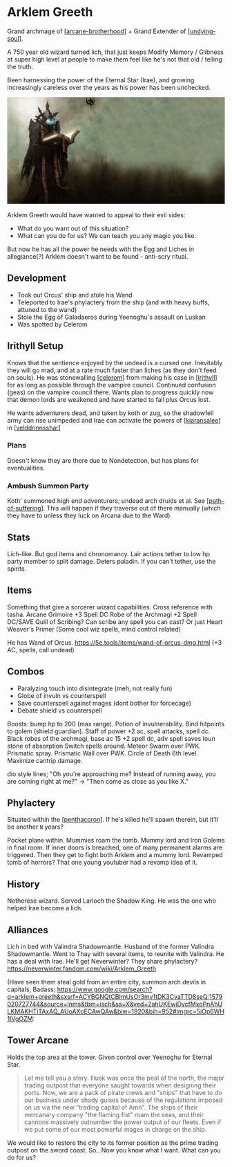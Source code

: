 # Arklem Greeth
Grand archmage of [[arcane-brotherhood]] + Grand Extender of [[undying-soul]].

A 750 year old wizard turned lich, that just keeps Modify Memory / Glibness at super high level at people to make them feel like he's not that old / telling the truth.

Been harnessing the power of the Eternal Star (Irae), and growing increasingly careless over the years as his power has been unchecked.

![](arklem.jpg)

Arklem Greeth would have wanted to appeal to their evil sides:
- What do you want out of this situation?
- What can you do for us? We can teach you any magic you like.

But now he has all the power he needs with the Egg and Liches in allegiance(?)
Arklem doesn't want to be found - anti-scry ritual.

## Development
- Took out Orcus' ship and stole his Wand
- Teleported to Irae's phylactery from the ship (and with heavy buffs, attuned to the wand)
- Stole the Egg of Galadaeros during Yeenoghu's assault on Luskan
- Was spotted by Celerom

## Irithyll Setup
Knows that the sentience enjoyed by the undead is a cursed one. Inevitably they will go mad, and at a rate much faster than liches (as they don't feed on souls).
He was stonewalling [[celerom]] from making his case in [[irithyll]] for as long as possible through the vampire council.
Continued confusion (geas) on the vampire council there.
Wants plan to progress quickly now that demon lords are weakened and have started to fall plus Orcus lost.

He wants adventurers dead, and taken by koth or zug, so the shadowfell army can rise unimpeded and Irae can activate the powers of [[kiaransalee]] in [[velddrinnsshar]]

### Plans
Doesn't know they are there due to Nondetection, but has plans for eventualities.

### Ambush Summon Party
Koth' summoned high end adventurers; undead arch druids et al. See [[path-of-suffering]].
This will happen if they traverse out of there manually (which they have to unless they luck on Arcana due to the Ward).

## Stats
Lich-like. But god items and chronomancy.
Lair actions tether to low hp party member to split damage.
Deters paladin. If you can't tether, use the spirits.

## Items
Something that give a sorcerer wizard capabilities.
Cross reference with tasha.
Arcane Grimoire +3 Spell DC
Robe of the Archmagi +2 Spell DC/SAVE
Quill of Scribing? Can scribe any spell you can cast?
Or just Heart Weaver's Primer (Some cool wiz spells, mind control related)

He has Wand of Orcus.
https://5e.tools/items/wand-of-orcus-dmg.html (+3 AC, spells, call undead)

## Combos
- Paralyzing touch into disintegrate (meh, not really fun)
- Globe of invuln vs counterspell
- Save counterspell against mages (dont bother for forcecage)
- Debate shield vs counterspell

Boosts: bump hp to 200 (max range). Potion of invulnerability.
Bind hitpoints to golem (shield guardian).
Staff of power +2 ac, spell attacks, spell dc.
Black robes of the archmagi, base ac 15 +2 spell dc, adv spell saves
Ioun stone of absorption
Switch spells around. Meteor Swarm over PWK. Prismatic spray.
Prismatic Wall over PWK. Circle of Death 6th level.
Maximize cantrip damage.

dio style lines; "Oh you're approaching me? Instead of running away, you are coming right at me?" -> "Then come as close as you like X."

## Phylactery
Situated within the [[penthacoron]].
If he's killed he'll spawn therein, but it'll be another `N` years?

Pocket plane within.
Mummies roam the tomb. Mummy lord and Iron Golems in final room.
If inner doors is breached, one of many permanent alarms are triggered.
Then they get to fight both Arklem and a mummy lord.
Revamped tomb of horrors? That one young youtuber had a revamp idea of it.

## History
Netherese wizard. Served Larloch the Shadow King. He was the one who helped Irae become a lich.

## Alliances
Lich in bed with Valindra Shadowmantle.
Husband of the former Valindra Shadowmantle. Went to Thay with several items, to reunite with Valindra. He has a deal with Irae. He'll get Neverwinter? They share phylactery?
https://neverwinter.fandom.com/wiki/Arklem_Greeth

(Have seen them steal gold from an entire city, summon arch devils in capitals,
Badass; https://www.google.com/search?q=arklem+greeth&sxsrf=ACYBGNQtCBImUsOr3mv1tDK3CvaTTD8seQ:1579020727744&source=lnms&tbm=isch&sa=X&ved=2ahUKEwiDvcfMxoPnAhULKMAKHTiTAxAQ_AUoAXoECAwQAw&biw=1920&bih=952#imgrc=5iOp6WH1IVgOZM:

## Tower Arcane
Holds the top area at the tower. Given control over Yeenoghu for Eternal Star.

> Let me tell you a story. Illusk was once the peal of the north, the major trading outpost that everyone saught towards when designing their ports. Now, we are a pack of pirate crews and "ships" that have to do our business under shady guises because of the regulations imposed on us via the new "trading capital of Amn". The ships of their mercanary company "the flaming fist" roam the seas, and their cannons massively outnumber the power output of our fleets. Even if we put some of our most powerful mages in charge on the ship.

We would like to restore the city to its former position as the prime trading outpost on the sword coast. So.. Now you know what I want. What can you do for us?

[//begin]: # "Autogenerated link references for markdown compatibility"
[arcane-brotherhood]: ../factions/arcane-brotherhood "Arcane Brotherhood"
[undying-soul]: ../factions/undying-soul "Undying Soul"
[celerom]: celerom "Celerum"
[irithyll]: ../east/irithyll "Irithyll"
[kiaransalee]: ../deities/kiaransalee "Kiaransalee"
[velddrinnsshar]: ../east/velddrinnsshar "V'elddrinnsshar"
[path-of-suffering]: ../east/path-of-suffering "Path of Suffering"
[penthacoron]: ../planar/penthacoron "Penthacoron"
[//end]: # "Autogenerated link references"
